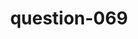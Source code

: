 ---
layout: question
title: question-069
number: 69
question: Name a something people have trouble controlling.
answer1: Temper | 27
answer2: Money | 15
answer3: Weight | 10
answer4: Appetite | 9
answer5: Kids | 9
answer6: Weather | 8
answer7: Smoking | 5
answer8: Mouth | 4
answer9:
answer10:
---
